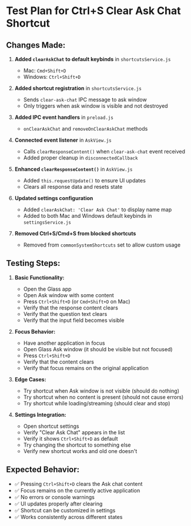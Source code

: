 # Test Plan for Ctrl+S Clear Ask Chat Shortcut

## Changes Made:

1. **Added `clearAskChat` to default keybinds** in `shortcutsService.js`
   - Mac: `Cmd+Shift+D`
   - Windows: `Ctrl+Shift+D`

2. **Added shortcut registration** in `shortcutsService.js`
   - Sends `clear-ask-chat` IPC message to ask window
   - Only triggers when ask window is visible and not destroyed

3. **Added IPC event handlers** in `preload.js`
   - `onClearAskChat` and `removeOnClearAskChat` methods

4. **Connected event listener** in `AskView.js`
   - Calls `clearResponseContent()` when `clear-ask-chat` event received
   - Added proper cleanup in `disconnectedCallback`

5. **Enhanced `clearResponseContent()`** in `AskView.js`
   - Added `this.requestUpdate()` to ensure UI updates
   - Clears all response data and resets state

6. **Updated settings configuration**
   - Added `clearAskChat: 'Clear Ask Chat'` to display name map
   - Added to both Mac and Windows default keybinds in `settingsService.js`

7. **Removed Ctrl+S/Cmd+S from blocked shortcuts**
   - Removed from `commonSystemShortcuts` set to allow custom usage

## Testing Steps:

1. **Basic Functionality:**
   - Open the Glass app
   - Open Ask window with some content
   - Press `Ctrl+Shift+D` (or `Cmd+Shift+D` on Mac)
   - Verify that the response content clears
   - Verify that the question text clears
   - Verify that the input field becomes visible

2. **Focus Behavior:**
   - Have another application in focus
   - Open Glass Ask window (it should be visible but not focused)
   - Press `Ctrl+Shift+D`
   - Verify that the content clears
   - Verify that focus remains on the original application

3. **Edge Cases:**
   - Try shortcut when Ask window is not visible (should do nothing)
   - Try shortcut when no content is present (should not cause errors)
   - Try shortcut while loading/streaming (should clear and stop)

4. **Settings Integration:**
   - Open shortcut settings
   - Verify "Clear Ask Chat" appears in the list
   - Verify it shows `Ctrl+Shift+D` as default
   - Try changing the shortcut to something else
   - Verify new shortcut works and old one doesn't

## Expected Behavior:

- ✅ Pressing `Ctrl+Shift+D` clears the Ask chat content
- ✅ Focus remains on the currently active application
- ✅ No errors or console warnings
- ✅ UI updates properly after clearing
- ✅ Shortcut can be customized in settings
- ✅ Works consistently across different states
